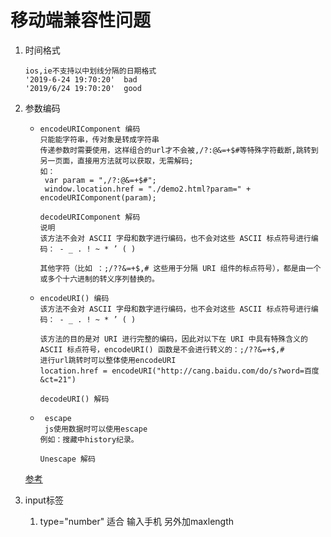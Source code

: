 # 移动端兼容性问题

1. 时间格式

   ```
   ios,ie不支持以中划线分隔的日期格式
   '2019-6-24 19:70:20'  bad
   '2019/6/24 19:70:20'  good
   ```

2. 参数编码 

   + ```
     encodeURIComponent 编码
     只能能字符串，传对象是转成字符串
     传递参数时需要使用，这样组合的url才不会被,/?:@&=+$#等特殊字符截断,跳转到另一页面，直接用方法就可以获取，无需解码;
     如：
      var param = ",/?:@&=+$#";
      window.location.href = "./demo2.html?param=" + encodeURIComponent(param);
      
     decodeURIComponent 解码
     说明
     该方法不会对 ASCII 字母和数字进行编码，也不会对这些 ASCII 标点符号进行编码： - _ . ! ~ * ’ ( ) 
     
     其他字符（比如 ：;/??&=+$,# 这些用于分隔 URI 组件的标点符号），都是由一个或多个十六进制的转义序列替换的。
     
     ```

   + ```
     encodeURI() 编码
     该方法不会对 ASCII 字母和数字进行编码，也不会对这些 ASCII 标点符号进行编码： - _ . ! ~ * ’ ( ) 
     
     该方法的目的是对 URI 进行完整的编码，因此对以下在 URI 中具有特殊含义的 ASCII 标点符号，encodeURI() 函数是不会进行转义的：;/??&=+$,#
     进行url跳转时可以整体使用encodeURI
     location.href = encodeURI("http://cang.baidu.com/do/s?word=百度&ct=21")
     
     decodeURI() 解码
     ```

   + ```
      escape
      js使用数据时可以使用escape
     例如：搜藏中history纪录。
     
     Unescape 解码
     ```

   [参考](https://blog.csdn.net/qq_42689281/article/details/83348935)

3. input标签
   1.  type="number" 适合 输入手机 另外加maxlength